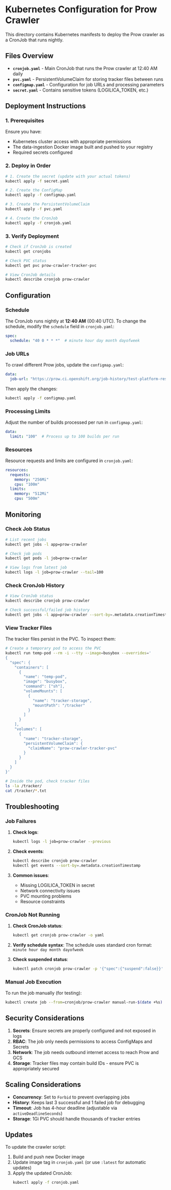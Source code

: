 # Kubernetes Configuration for Prow Crawler

This directory contains Kubernetes manifests to deploy the Prow crawler as a CronJob that runs nightly.

## Files Overview

- **`cronjob.yaml`** - Main CronJob that runs the Prow crawler at 12:40 AM daily
- **`pvc.yaml`** - PersistentVolumeClaim for storing tracker files between runs
- **`configmap.yaml`** - Configuration for job URLs and processing parameters
- **`secret.yaml`** - Contains sensitive tokens (LOGILICA_TOKEN, etc.)

## Deployment Instructions

### 1. Prerequisites

Ensure you have:
- Kubernetes cluster access with appropriate permissions
- The data-ingestion Docker image built and pushed to your registry
- Required secrets configured

### 2. Deploy in Order

```bash
# 1. Create the secret (update with your actual tokens)
kubectl apply -f secret.yaml

# 2. Create the ConfigMap
kubectl apply -f configmap.yaml

# 3. Create the PersistentVolumeClaim
kubectl apply -f pvc.yaml

# 4. Create the CronJob
kubectl apply -f cronjob.yaml
```

### 3. Verify Deployment

```bash
# Check if CronJob is created
kubectl get cronjobs

# Check PVC status
kubectl get pvc prow-crawler-tracker-pvc

# View CronJob details
kubectl describe cronjob prow-crawler
```

## Configuration

### Schedule
The CronJob runs nightly at **12:40 AM** (00:40 UTC). To change the schedule, modify the `schedule` field in `cronjob.yaml`:

```yaml
spec:
  schedule: "40 0 * * *"  # minute hour day month dayofweek
```

### Job URLs
To crawl different Prow jobs, update the `configmap.yaml`:

```yaml
data:
  job-url: "https://prow.ci.openshift.org/job-history/test-platform-results/logs/YOUR-JOB-NAME"
```

Then apply the changes:
```bash
kubectl apply -f configmap.yaml
```

### Processing Limits
Adjust the number of builds processed per run in `configmap.yaml`:

```yaml
data:
  limit: "100"  # Process up to 100 builds per run
```

### Resources
Resource requests and limits are configured in `cronjob.yaml`:

```yaml
resources:
  requests:
    memory: "256Mi"
    cpu: "100m"
  limits:
    memory: "512Mi"
    cpu: "500m"
```

## Monitoring

### Check Job Status
```bash
# List recent jobs
kubectl get jobs -l app=prow-crawler

# Check job pods
kubectl get pods -l job=prow-crawler

# View logs from latest job
kubectl logs -l job=prow-crawler --tail=100
```

### Check CronJob History
```bash
# View CronJob status
kubectl describe cronjob prow-crawler

# Check successful/failed job history
kubectl get jobs -l app=prow-crawler --sort-by=.metadata.creationTimestamp
```

### View Tracker Files
The tracker files persist in the PVC. To inspect them:

```bash
# Create a temporary pod to access the PVC
kubectl run temp-pod --rm -i --tty --image=busybox --overrides='
{
  "spec": {
    "containers": [
      {
        "name": "temp-pod",
        "image": "busybox",
        "command": ["sh"],
        "volumeMounts": [
          {
            "name": "tracker-storage",
            "mountPath": "/tracker"
          }
        ]
      }
    ],
    "volumes": [
      {
        "name": "tracker-storage",
        "persistentVolumeClaim": {
          "claimName": "prow-crawler-tracker-pvc"
        }
      }
    ]
  }
}'

# Inside the pod, check tracker files
ls -la /tracker/
cat /tracker/*.txt
```

## Troubleshooting

### Job Failures
1. **Check logs**:
   ```bash
   kubectl logs -l job=prow-crawler --previous
   ```

2. **Check events**:
   ```bash
   kubectl describe cronjob prow-crawler
   kubectl get events --sort-by=.metadata.creationTimestamp
   ```

3. **Common issues**:
   - Missing LOGILICA_TOKEN in secret
   - Network connectivity issues
   - PVC mounting problems
   - Resource constraints

### CronJob Not Running
1. **Check CronJob status**:
   ```bash
   kubectl get cronjob prow-crawler -o yaml
   ```

2. **Verify schedule syntax**:
   The schedule uses standard cron format: `minute hour day month dayofweek`

3. **Check suspended status**:
   ```bash
   kubectl patch cronjob prow-crawler -p '{"spec":{"suspend":false}}'
   ```

### Manual Job Execution
To run the job manually (for testing):

```bash
kubectl create job --from=cronjob/prow-crawler manual-run-$(date +%s)
```

## Security Considerations

1. **Secrets**: Ensure secrets are properly configured and not exposed in logs
2. **RBAC**: The job only needs permissions to access ConfigMaps and Secrets
3. **Network**: The job needs outbound internet access to reach Prow and GCS
4. **Storage**: Tracker files may contain build IDs - ensure PVC is appropriately secured

## Scaling Considerations

- **Concurrency**: Set to `Forbid` to prevent overlapping jobs
- **History**: Keeps last 3 successful and 1 failed job for debugging
- **Timeout**: Job has 4-hour deadline (adjustable via `activeDeadlineSeconds`)
- **Storage**: 1Gi PVC should handle thousands of tracker entries

## Updates

To update the crawler script:
1. Build and push new Docker image
2. Update image tag in `cronjob.yaml` (or use `:latest` for automatic updates)
3. Apply the updated CronJob:
   ```bash
   kubectl apply -f cronjob.yaml
   ```